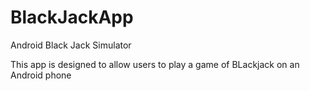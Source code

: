 # BlackJackApp
Android Black Jack Simulator

This app is designed to allow users to play a game of BLackjack on an Android phone
